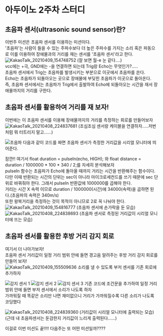 아두이노 2주차 스터디
===================
초음파 센서(ultrasonic sound sensor)란?
--------------
이번주 미션은 초음파 센서를 이용하는 미션이다.                              
'초음파'는 사람이 들을 수 있는 주파수보다 더 높은 주파수를 가지는 소리 혹은 파동으로 이를 이용하여 장애물과의 거리를 재는 센서를 '초음파 센서'라고 한다.
![KakaoTalk_20210409_154748752](https://user-images.githubusercontent.com/81175672/114141554-b9480080-994c-11eb-9866-c95c2adc0e52.jpg)
(잘 보면 월-e 눈 같다....)                            
vcc에는 +극, GND에는 -을 연결하면 되는데 Trig랑 Echo는 무엇인가?.....                             
초음파 센서에서 Trig는 초음파를 발생시키는 부분으로 이곳에서 초음파를 쏜다.                            
Echo는 초음파가 되돌아오는 곳으로 장애물에 부딪힌 초음파가 이곳으로 돌아온다.                       
즉, 초음파 센서에서는 초음파가 Trig에서 출발하여 Echo에 되돌아오는 시간을 재서 장애물까지의 거리를 구한다.                  

초음파 센서를 활용하여 거리를 재 보자!
----------------
이번에는 이 초음파 센서를 이용해 장애물까지의 거리를 측정하는 회로를 만들어보자         
![KakaoTalk_20210408_224837681](https://user-images.githubusercontent.com/81175672/114143162-c108a480-994e-11eb-80cb-c51a1bc9f816.jpg)
(조심조심 센서랑 케이블을 연결하자.....저번처럼 뭐 터트리지 말고......)



![초음파](https://user-images.githubusercontent.com/81175672/114143539-42603700-994f-11eb-895a-cc2ada433a26.JPG)
다음과 같이 코드를 짜면 초음파 센서가 측정한 거리값을 시리얼 모니터에 띄어준다.             

잠깐!! 여기서  float duration = pulseIn(echo, HIGH); 와  float distance = duration / 1000000 * 100 * 340 / 2;를 자세히 분석해보자                
pulseIn 함수는 초음파가 Echo에 돌아올 때까지 거리는 시간을 반환해주는 함수이다.                  
다만 이때 반환되는 시간의 단위는 sec이 아니라 마이크로세컨드를 쓰기 때문에 sec 단위로 바꿔줘야 한다. 그래서 pulseIn 반환값에 1000000를 곱해야 한다.               
거리는 시간 X 속력 이므로 duration / 1000000(시간)에 34000(속력)을 곱하면 된다.(초음파의 속력은 340m/s)                         
또한 왕복거리을 측정하는 것이 목적이 아니므로 2로 꼭 나눠야 한다.  
![KakaoTalk_20210409_154816777](https://user-images.githubusercontent.com/81175672/114146499-9fa9b780-9952-11eb-84a9-494603dca0aa.jpg)
(초음파 센서에 손가락을 둔 모습)              
![KakaoTalk_20210408_224838693](https://user-images.githubusercontent.com/81175672/114145426-54db7000-9951-11eb-8170-65e4a68c114d.jpg)
(초음파 센서로 측정된 거리값이 시리얼 모니터에 뜨는 모습)

초음파 센서를 활용한 후방 거리 감지 회로
------------------
여기서 더 나아가보자!                    
초음파 센서 거리값이 일정 거리 범위 안에 들면 경고음 알려주는 후방 거리 감지 회로를 만들어 보자!                               
![KakaoTalk_20210409_155509636](https://user-images.githubusercontent.com/81175672/114146656-d4b60a00-9952-11eb-9f93-dfc980189e55.jpg)
소리를 낼 수 있도록 부저 센서를 기존 회로에 추가하자


![감지 센서 1](https://user-images.githubusercontent.com/81175672/114146866-0dee7a00-9953-11eb-82cc-e23f15dea9a2.JPG)
![감지 센서 2](https://user-images.githubusercontent.com/81175672/114146894-13e45b00-9953-11eb-94de-a1ff14a17d6c.JPG)
![감지 센서 3](https://user-images.githubusercontent.com/81175672/114146906-16df4b80-9953-11eb-87d6-926e8584c0f4.JPG)
기존 코드에 조건문을 추가하여 일정 거리 범위 안에 들면 부저 센서에서 소리가 나도록 하자                           
가까워질 때 똑같은 소리만 나면 재미없으니 거리가 가까워질수록 다른 소리가 나도록 코딩했다

![KakaoTalk_20210408_224839360](https://user-images.githubusercontent.com/81175672/114148307-928dc800-9954-11eb-87e9-4b0f9ffc7f28.jpg)
(거리값이 시리얼 모니터에 출력되는 모습)   (근데 내 초음파센서는 둔감한지 거리값이 느리게 출력된다......)


이걸로 이번 미션도 끝!!!!
다음주는 또 어떤 미션일까????
